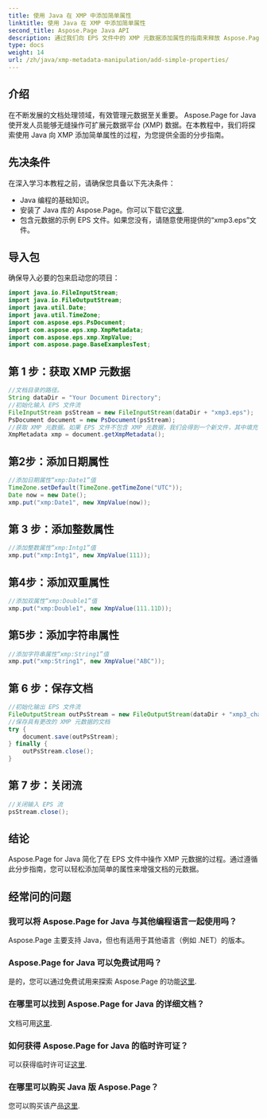 ```yaml
---
title: 使用 Java 在 XMP 中添加简单属性
linktitle: 使用 Java 在 XMP 中添加简单属性
second_title: Aspose.Page Java API
description: 通过我们向 EPS 文件中的 XMP 元数据添加属性的指南来释放 Aspose.Page for Java 的潜力。轻松提升文档处理能力！
type: docs
weight: 14
url: /zh/java/xmp-metadata-manipulation/add-simple-properties/
---
```

## 介绍
在不断发展的文档处理领域，有效管理元数据至关重要。 Aspose.Page for Java 使开发人员能够无缝操作可扩展元数据平台 (XMP) 数据。在本教程中，我们将探索使用 Java 向 XMP 添加简单属性的过程，为您提供全面的分步指南。
## 先决条件
在深入学习本教程之前，请确保您具备以下先决条件：
- Java 编程的基础知识。
- 安装了 Java 库的 Aspose.Page。你可以下载它[这里](https://releases.aspose.com/page/java/).
- 包含元数据的示例 EPS 文件。如果您没有，请随意使用提供的“xmp3.eps”文件。
## 导入包
确保导入必要的包来启动您的项目：
```java
import java.io.FileInputStream;
import java.io.FileOutputStream;
import java.util.Date;
import java.util.TimeZone;
import com.aspose.eps.PsDocument;
import com.aspose.eps.xmp.XmpMetadata;
import com.aspose.eps.xmp.XmpValue;
import com.aspose.page.BaseExamplesTest;
```
## 第 1 步：获取 XMP 元数据
```java
//文档目录的路径。
String dataDir = "Your Document Directory";
//初始化输入 EPS 文件流
FileInputStream psStream = new FileInputStream(dataDir + "xmp3.eps");
PsDocument document = new PsDocument(psStream);
//获取 XMP 元数据。如果 EPS 文件不包含 XMP 元数据，我们会得到一个新文件，其中填充 PS 元数据注释中的值（%%Creator、%%CreateDate、%%Title 等）
XmpMetadata xmp = document.getXmpMetadata();
```
## 第2步：添加日期属性
```java
//添加日期属性“xmp:Date1”值
TimeZone.setDefault(TimeZone.getTimeZone("UTC"));
Date now = new Date();
xmp.put("xmp:Date1", new XmpValue(now));
```
## 第 3 步：添加整数属性
```java
//添加整数属性“xmp:Intg1”值
xmp.put("xmp:Intg1", new XmpValue(111));
```
## 第4步：添加双重属性
```java
//添加双属性“xmp:Double1”值
xmp.put("xmp:Double1", new XmpValue(111.11D));
```
## 第5步：添加字符串属性
```java
//添加字符串属性“xmp:String1”值
xmp.put("xmp:String1", new XmpValue("ABC"));
```
## 第 6 步：保存文档
```java
//初始化输出 EPS 文件流
FileOutputStream outPsStream = new FileOutputStream(dataDir + "xmp3_changed.eps");
//保存具有更改的 XMP 元数据的文档
try {
    document.save(outPsStream);
} finally {
    outPsStream.close();
}
```
## 第 7 步：关闭流
```java
//关闭输入 EPS 流
psStream.close();
```
## 结论
Aspose.Page for Java 简化了在 EPS 文件中操作 XMP 元数据的过程。通过遵循此分步指南，您可以轻松添加简单的属性来增强文档的元数据。
## 经常问的问题
### 我可以将 Aspose.Page for Java 与其他编程语言一起使用吗？
Aspose.Page 主要支持 Java，但也有适用于其他语言（例如 .NET）的版本。
### Aspose.Page for Java 可以免费试用吗？
是的，您可以通过免费试用来探索 Aspose.Page 的功能[这里](https://releases.aspose.com/).
### 在哪里可以找到 Aspose.Page for Java 的详细文档？
文档可用[这里](https://reference.aspose.com/page/java/).
### 如何获得 Aspose.Page for Java 的临时许可证？
可以获得临时许可证[这里](https://purchase.aspose.com/temporary-license/).
### 在哪里可以购买 Java 版 Aspose.Page？
您可以购买该产品[这里](https://purchase.aspose.com/buy).